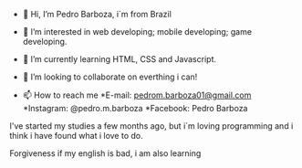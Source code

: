 - 👋 Hi, I’m Pedro Barboza, i´m from Brazil
- 👀 I’m interested in web developing; mobile developing; game developing.
- 🌱 I’m currently learning HTML, CSS and Javascript.
- 💞️ I’m looking to collaborate on everthing i can!

- 📫 How to reach me
*E-mail: pedrom.barboza01@gmail.com
*Instagram: @pedro.m.barboza
*Facebook: Pedro Barboza

I've started my studies a few months ago, but i´m loving programming and i think i have found what i love to do.

Forgiveness if my english is bad, i am also learning
